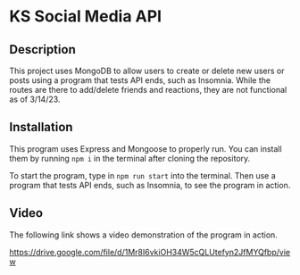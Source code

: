 # KS Social Media API

## Description

This project uses MongoDB to allow users to create or delete new users or posts using a program that tests API ends, such as Insomnia. While the routes are there to add/delete friends and reactions, they are not functional as of 3/14/23.

## Installation

This program uses Express and Mongoose to properly run. You can install them by running ```npm i``` in the terminal after cloning the repository.

To start the program, type in ``` npm run start ``` into the terminal. Then use a program that tests API ends, such as Insomnia, to see the program in action.

## Video

The following link shows a video demonstration of the program in action.

https://drive.google.com/file/d/1Mr8I6vkiOH34W5cQLUtefyn2JfMYQfbp/view